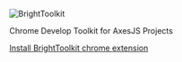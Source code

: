 ![BrightToolkit](https://github.com/hou80houzhu/brighttoolkit/raw/master/images/logo.png) 

Chrome Develop Toolkit for AxesJS Projects

[Install BrightToolkit chrome extension](https://chrome.google.com/webstore/detail/brighttoolkit/nlnogndclkgmlkdlicieaonmggfapbgf "Install BrightToolkit chrome extension")
